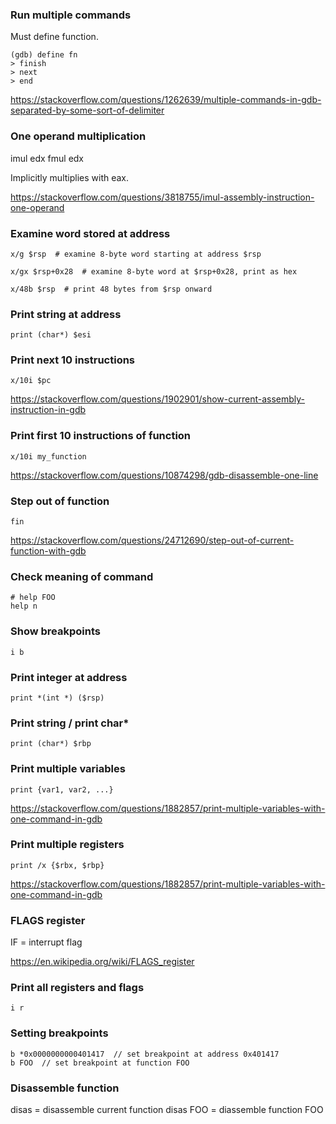 ### Run multiple commands

Must define function.

```
(gdb) define fn
> finish
> next
> end
```

https://stackoverflow.com/questions/1262639/multiple-commands-in-gdb-separated-by-some-sort-of-delimiter


### One operand multiplication

imul edx
fmul edx

Implicitly multiplies with eax.

https://stackoverflow.com/questions/3818755/imul-assembly-instruction-one-operand


### Examine word stored at address

```
x/g $rsp  # examine 8-byte word starting at address $rsp

x/gx $rsp+0x28  # examine 8-byte word at $rsp+0x28, print as hex

x/48b $rsp  # print 48 bytes from $rsp onward
```


### Print string at address

```
print (char*) $esi
```


### Print next 10 instructions

```
x/10i $pc
```

https://stackoverflow.com/questions/1902901/show-current-assembly-instruction-in-gdb


### Print first 10 instructions of function

```
x/10i my_function
```

https://stackoverflow.com/questions/10874298/gdb-disassemble-one-line


### Step out of function

```
fin
```

https://stackoverflow.com/questions/24712690/step-out-of-current-function-with-gdb


### Check meaning of command

```
# help FOO
help n
```


### Show breakpoints

```
i b
```


### Print integer at address

```
print *(int *) ($rsp)
```


### Print string / print char*

```
print (char*) $rbp
```


### Print multiple variables

```
print {var1, var2, ...}
```

https://stackoverflow.com/questions/1882857/print-multiple-variables-with-one-command-in-gdb


### Print multiple registers

```
print /x {$rbx, $rbp}
```

https://stackoverflow.com/questions/1882857/print-multiple-variables-with-one-command-in-gdb


### FLAGS register

IF = interrupt flag

https://en.wikipedia.org/wiki/FLAGS_register


### Print all registers and flags

```
i r
```


### Setting breakpoints

```
b *0x0000000000401417  // set breakpoint at address 0x401417
b FOO  // set breakpoint at function FOO
```


### Disassemble function

disas = disassemble current function
disas FOO = diassemble function FOO